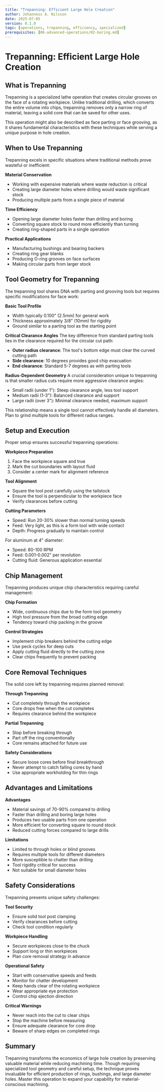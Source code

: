```yaml
---
title: "Trepanning: Efficient Large Hole Creation"
author: Johanness A. Nilsson
date: 2025-07-05
version: 0.1.0
tags: [operations, trepanning, efficiency, specialized]
prerequisites: [06-advanced-operations/02-boring.md]
---
```


# Trepanning: Efficient Large Hole Creation

## What is Trepanning

Trepanning is a specialized lathe operation that creates circular grooves
on the face of a rotating workpiece. Unlike traditional drilling, which
converts the entire volume into chips, trepanning removes only a narrow
ring of material, leaving a solid core that can be saved for other uses.

This operation might also be described as face parting or face grooving,
as it shares fundamental characteristics with these techniques while
serving a unique purpose in hole creation.

## When to Use Trepanning

Trepanning excels in specific situations where traditional methods prove
wasteful or inefficient:

**Material Conservation**

- Working with expensive materials where waste reduction is critical
- Creating large diameter holes where drilling would waste significant stock
- Producing multiple parts from a single piece of material

**Time Efficiency**

- Opening large diameter holes faster than drilling and boring
- Converting square stock to round more efficiently than turning
- Creating ring-shaped parts in a single operation

**Practical Applications**

- Manufacturing bushings and bearing backers
- Creating ring gear blanks
- Producing O-ring grooves on face surfaces
- Making circular parts from larger stock

## Tool Geometry for Trepanning

The trepanning tool shares DNA with parting and grooving tools but
requires specific modifications for face work:

**Basic Tool Profile**

- Width typically 0.100" (2.5mm) for general work
- Thickness approximately 3/8" (10mm) for rigidity
- Ground similar to a parting tool as the starting point

**Critical Clearance Angles**
The key difference from standard parting tools lies in the clearance
required for the circular cut path:

- **Outer radius clearance**: The tool's bottom edge must clear the
  curved cutting path
- **Side clearance**: 10 degrees provides good chip evacuation
- **End clearance**: Standard 5-7 degrees as with parting tools

**Radius-Dependent Geometry**
A crucial consideration unique to trepanning is that smaller radius
cuts require more aggressive clearance angles:

- Small radii (under 1"): Steep clearance angle, less tool support
- Medium radii (1-3"): Balanced clearance and support
- Large radii (over 3"): Minimal clearance needed, maximum support

This relationship means a single tool cannot effectively handle all
diameters. Plan to grind multiple tools for different radius ranges.

## Setup and Execution

Proper setup ensures successful trepanning operations:

**Workpiece Preparation**

1. Face the workpiece square and true
2. Mark the cut boundaries with layout fluid
3. Consider a center mark for alignment reference

**Tool Alignment**

- Square the tool post carefully using the tailstock
- Ensure the tool is perpendicular to the workpiece face
- Verify clearances before cutting

**Cutting Parameters**

- Speed: Run 20-30% slower than normal turning speeds
- Feed: Very light, as this is a form tool with wide contact
- Depth: Progress gradually to maintain control

For aluminum at 4" diameter:

- Speed: 80-100 RPM
- Feed: 0.001-0.002" per revolution
- Cutting fluid: Generous application essential

## Chip Management

Trepanning produces unique chip characteristics requiring careful
management:

**Chip Formation**

- Wide, continuous chips due to the form tool geometry
- High tool pressure from the broad cutting edge
- Tendency toward chip packing in the groove

**Control Strategies**

- Implement chip breakers behind the cutting edge
- Use peck cycles for deep cuts
- Apply cutting fluid directly to the cutting zone
- Clear chips frequently to prevent packing

## Core Removal Techniques

The solid core left by trepanning requires planned removal:

**Through Trepanning**

- Cut completely through the workpiece
- Core drops free when the cut completes
- Requires clearance behind the workpiece

**Partial Trepanning**

- Stop before breaking through
- Part off the ring conventionally
- Core remains attached for future use

**Safety Considerations**

- Secure loose cores before final breakthrough
- Never attempt to catch falling cores by hand
- Use appropriate workholding for thin rings

## Advantages and Limitations

**Advantages**

- Material savings of 70-90% compared to drilling
- Faster than drilling and boring large holes
- Produces two usable parts from one operation
- More efficient for converting square to round stock
- Reduced cutting forces compared to large drills

**Limitations**

- Limited to through holes or blind grooves
- Requires multiple tools for different diameters
- More susceptible to chatter than drilling
- Tool rigidity critical for success
- Not suitable for small diameter holes

## Safety Considerations

Trepanning presents unique safety challenges:

**Tool Security**

- Ensure solid tool post clamping
- Verify clearances before cutting
- Check tool condition regularly

**Workpiece Handling**

- Secure workpieces close to the chuck
- Support long or thin workpieces
- Plan core removal strategy in advance

**Operational Safety**

- Start with conservative speeds and feeds
- Monitor for chatter development
- Keep hands clear of the rotating workpiece
- Wear appropriate eye protection
- Control chip ejection direction

**Critical Warnings**

- Never reach into the cut to clear chips
- Stop the machine before measuring
- Ensure adequate clearance for core drop
- Beware of sharp edges on completed rings

## Summary

Trepanning transforms the economics of large hole creation by preserving
valuable material while reducing machining time. Though requiring
specialized tool geometry and careful setup, the technique proves
invaluable for efficient production of rings, bushings, and large
diameter holes. Master this operation to expand your capability for
material-conscious machining.
